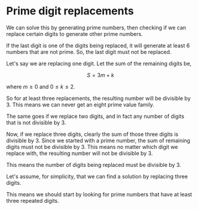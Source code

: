 # Prime digit replacements
We can solve this by generating prime numbers, then checking if we can replace certain digits to generate other prime numbers.

If the last digit is one of the digits being replaced, it will generate at least 6 numbers that are not prime. So, the last digit must not be replaced.

Let's say we are replacing one digit. Let the sum of the remaining digits be,

$$
S = 3m + k
$$

where $m \ge 0$ and $0 \le k \le 2$.

So for at least three replacements, the resulting number will be divisible by 3. This means we can never get an eight prime value family.

The same goes if we replace two digits, and in fact any number of digits that is not divisible by 3.

Now, if we replace three digits, clearly the sum of those three digits is divisible by 3. Since we started with a prime number, the sum of remaining digits must not be divisible by 3. This means no matter which digit we replace with, the resulting number will not be divisible by 3.

This means the number of digits being replaced must be divisible by 3.

Let's assume, for simplicity, that we can find a solution by replacing three digits.

This means we should start by looking for prime numbers that have at least three repeated digits.

